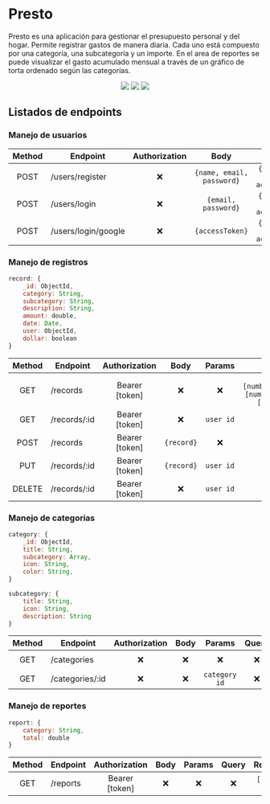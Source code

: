 # Presto

Presto es una aplicación para gestionar el presupuesto personal y del hogar. Permite registrar gastos de manera diaria. Cada uno está compuesto por una categoría, una subcategoría y un importe. En el area de reportes se puede visualizar el gasto acumulado mensual a través de un gráfico de torta ordenado según las categorías.

<p align="center">
<img src="https://i.postimg.cc/qMcjQY3w/presto1.jpg">
<img src="https://i.postimg.cc/cLXTGnT8/presto2.jpg">
<img src="https://i.postimg.cc/QdXSzbg3/presto3.jpg">
</p>

## Listados de endpoints

### Manejo de usuarios
| Method  | Endpoint | Authorization | Body | Response |
| :-------------: | ------------- | :--------------: | :--------------: | :--------------: |
| POST      | /users/register     | ❌ | ```{name, email, password}``` | ```{_id, name, email, accessToken}``` |
| POST      | /users/login     | ❌ |  ```{email, password}``` | ```{_id, name, email, accessToken}``` |
| POST      | /users/login/google     | ❌ | ```{accessToken}``` | ```{_id, name, email, accessToken}``` |

### Manejo de registros
```js
record: {
    _id: ObjectId,
    category: String,
    subcategory: String,
    description: String,
    amount: double,
    date: Date,
    user: ObjectId,
    dollar: boolean
}
```
| Method  | Endpoint | Authorization | Body | Params | Query |  Response |
| :-------------: | ------------- | :--------------: | :--------------: | :--------------: | :--------------: | :--------------: |
| GET      | /records     | Bearer [token] | ❌ | ❌ | `?day=[number]&month=[number]&year=[number]` | `[record, ...]` |
| GET      | /records/:id     | Bearer [token] | ❌  | `user id` | ❌ | `record` |
| POST      | /records     | Bearer [token] | `{record}` | ❌ | ❌ | `Some text` |
| PUT      | /records/:id     | Bearer [token] | `{record}`  | `user id` | ❌ | `{ }` |
| DELETE      | /records/:id     | Bearer [token] | ❌  | `user id` | ❌ | `{ }` |

### Manejo de categorias
```js
category: {
    _id: ObjectId,
    title: String,
    subcategory: Array,
    icon: String,
    color: String,
}

subcategory: {
    title: String,
    icon: String,
    description: String
}
```
| Method  | Endpoint | Authorization | Body | Params | Query | Response |
| :-------------: | ------------- | :--------------: | :--------------: | :--------------: | :--------------: | :--------------: |
| GET | /categories | ❌ | ❌ | ❌ | ❌ | `[category, ...]` |
| GET | /categories/:id | ❌ | ❌ | `category id` | ❌ | `category` |

### Manejo de reportes
```js
report: {
    category: String,
    total: double
}
```
| Method  | Endpoint | Authorization | Body | Params | Query | Response |
| :-------------: | ------------- | :--------------: | :--------------: | :--------------: | :--------------: | :--------------: |
| GET      | /reports     | Bearer [token] | ❌ | ❌ | ❌ | `[report, ...]` |
